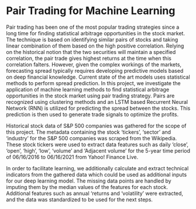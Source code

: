 # Pair Trading for Machine Learning

Pair trading has been one of the most popular trading strategies since a long time for finding statistical arbitrage opportunities in the stock market. The technique is based on identifying similar pairs of stocks and taking linear combination of them based on the high positive correlation. Relying on the historical notion that the two securities will maintain a specified correlation, the pair trade gives highest returns at the time when this correlation falters. However, given the complex workings of the markets, forecasting spread typically requires developing predictive models based on deep financial knowledge. Current state of the art models uses statistical methods to perform spread prediction. In this project, we investigate the application of machine learning methods to find statistical arbitrage opportunities in the stock market using pair trading strategy. Pairs are recognized using clustering methods and an LSTM based Recurrent Neural Network (RNN) is utilized for predicting the spread between the stocks. This prediction is then used to generate trade signals to optimize the profits.

Historical stock data of S&P 500 companies was gathered for the scope of this project. The metadata containing the stock ‘tickers’, ‘sector’ and ‘industry’ for the S&P 500 companies was scraped from the Wikipedia. These stock tickers were used to extract data features such as daily ‘close’, ‘open’, ‘high’, ‘low’, ‘volume’ and ‘Adjacent volume’ for the 5-year time period of 06/16/2016 to 06/16/2021 from Yahoo! Finance Live.

In order to facilitate learning, we additionally calculate and extract technical indicators from the gathered data which could be used as additional inputs for our deep learning model. The missing data points are handled by imputing them by the median values of the features for each stock. Additional features such as annual ‘returns and ‘volatility’ were extracted, and the data was standardized to be used for the next steps.

